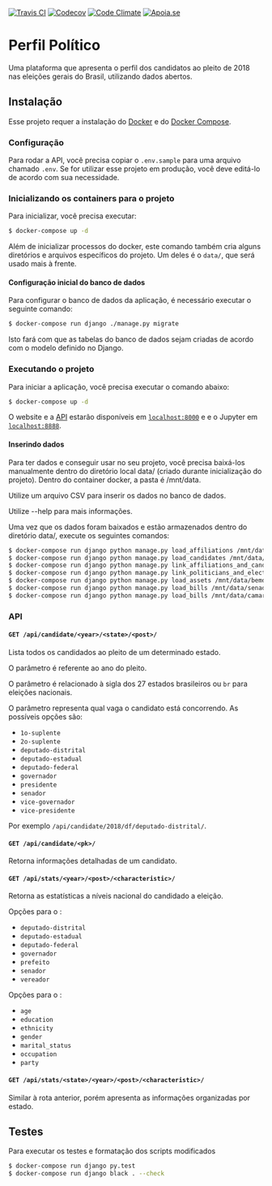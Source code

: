 [![Travis CI](https://img.shields.io/travis/okfn-brasil/perfil-politico.svg)](https://travis-ci.org/okfn-brasil/perfil-politico)
[![Codecov](https://img.shields.io/codecov/c/github/okfn-brasil/perfil-politico.svg)](https://codecov.io/gh/okfn-brasil/perfil-politico)
[![Code Climate](https://img.shields.io/codeclimate/maintainability/okfn-brasil/perfil-politico.svg)](https://codeclimate.com/github/okfn-brasil/perfil-politico)
[![Apoia.se](https://img.shields.io/badge/donate-apoia.se-EB4A3B.svg)](https://apoia.se/serenata)

# Perfil Político

Uma plataforma que apresenta o perfil dos candidatos ao pleito de 2018 nas 
eleições gerais do Brasil, utilizando dados abertos.


## Instalação

Esse projeto requer a instalação do [Docker](https://docs.docker.com/install/) 
e do [Docker Compose](https://docs.docker.com/compose/install/).

### Configuração

Para rodar a API, você precisa copiar o `.env.sample` para uma arquivo chamado 
`.env`. Se for utilizar esse projeto em produção, você deve editá-lo de acordo 
com sua necessidade.

### Inicializando os containers para o projeto

Para inicializar, você precisa executar:

```sh
$ docker-compose up -d
```

Além de inicializar processos do docker, este comando também cria alguns 
diretórios e arquivos específicos do projeto. Um deles é o `data/`, que 
será usado mais à frente.


#### Configuração inicial do banco de dados

Para configurar o banco de dados da aplicação, é necessário executar o seguinte 
comando:


```sh
$ docker-compose run django ./manage.py migrate
```

Isto fará com que as tabelas do banco de dados sejam criadas de acordo com o 
modelo definido no Django.


### Executando o projeto


Para iniciar a aplicação, você precisa executar o comando abaixo:

```sh
$ docker-compose up -d
```

O website e a [API](#api) estarão disponíveis em
[`localhost:8000`](http://localhost:8000) e e o Jupyter em
[`localhost:8888`](http://localhost:8888).


#### Inserindo dados

Para ter dados e conseguir usar no seu projeto, você precisa baixá-los 
manualmente dentro do diretório local data/ (criado durante inicialização do 
projeto). Dentro do container docker, a pasta é /mnt/data.

Utilize um arquivo CSV para inserir os dados no banco de dados. 

Utilize --help para mais informações. 

Uma vez que os dados foram baixados e estão armazenados dentro do diretório 
data/, execute os seguintes comandos:

```sh
$ docker-compose run django python manage.py load_affiliations /mnt/data/filiacao.csv
$ docker-compose run django python manage.py load_candidates /mnt/data/candidatura.csv
$ docker-compose run django python manage.py link_affiliations_and_candidates
$ docker-compose run django python manage.py link_politicians_and_election_results
$ docker-compose run django python manage.py load_assets /mnt/data/bemdeclarado.csv
$ docker-compose run django python manage.py load_bills /mnt/data/senado.csv
$ docker-compose run django python manage.py load_bills /mnt/data/camara.csv
```

### API

#### `GET /api/candidate/<year>/<state>/<post>/`

Lista todos os candidados ao pleito de um determinado estado. 

O parâmetro <year> é referente ao ano do pleito.

O parâmetro <state> é relacionado à sigla dos 27 estados brasileiros ou `br` para
eleições nacionais. 

O parâmetro <post> representa qual vaga o candidato está concorrendo. As possíveis
opções são:

* `1o-suplente`
* `2o-suplente`
* `deputado-distrital`
* `deputado-estadual`
* `deputado-federal`
* `governador`
* `presidente`
* `senador`
* `vice-governador`
* `vice-presidente`

Por exemplo `/api/candidate/2018/df/deputado-distrital/`.


#### `GET /api/candidate/<pk>/`

Retorna informações detalhadas de um candidato.


#### `GET /api/stats/<year>/<post>/<characteristic>/`

Retorna as estatísticas a níveis nacional do candidado a eleição.

Opções para o <post>:

* `deputado-distrital`
* `deputado-estadual`
* `deputado-federal`
* `governador`
* `prefeito`
* `senador`
* `vereador`

Opções para o <characteristic>:

* `age`
* `education`
* `ethnicity`
* `gender`
* `marital_status`
* `occupation`
* `party`

#### `GET /api/stats/<state>/<year>/<post>/<characteristic>/`

Similar à rota anterior, porém apresenta as informações organizadas por estado.


## Testes
Para executar os testes e formatação dos scripts modificados

```sh
$ docker-compose run django py.test
$ docker-compose run django black . --check
```

